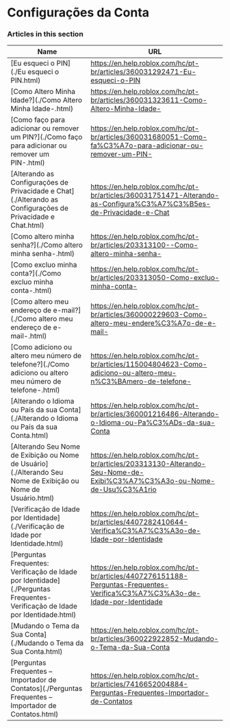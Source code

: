 # Configurações da Conta  
### Articles in this section
Name|URL
-|-
[Eu esqueci o PIN](./Eu esqueci o PIN.html) |https://en.help.roblox.com/hc/pt-br/articles/360031292471-Eu-esqueci-o-PIN
[Como Altero Minha Idade?](./Como Altero Minha Idade-.html) |https://en.help.roblox.com/hc/pt-br/articles/360031323611-Como-Altero-Minha-Idade-
[Como faço para adicionar ou remover um PIN?](./Como faço para adicionar ou remover um PIN-.html) |https://en.help.roblox.com/hc/pt-br/articles/360031680051-Como-fa%C3%A7o-para-adicionar-ou-remover-um-PIN-
[Alterando as Configurações de Privacidade e Chat](./Alterando as Configurações de Privacidade e Chat.html) |https://en.help.roblox.com/hc/pt-br/articles/360031751471-Alterando-as-Configura%C3%A7%C3%B5es-de-Privacidade-e-Chat
[Como altero minha senha?](./Como altero minha senha-.html) |https://en.help.roblox.com/hc/pt-br/articles/203313100--Como-altero-minha-senha-
[Como excluo minha conta?](./Como excluo minha conta-.html) |https://en.help.roblox.com/hc/pt-br/articles/203313050-Como-excluo-minha-conta-
[Como altero meu endereço de e-mail?](./Como altero meu endereço de e-mail-.html) |https://en.help.roblox.com/hc/pt-br/articles/360000229603-Como-altero-meu-endere%C3%A7o-de-e-mail-
[Como adiciono ou altero meu número de telefone?](./Como adiciono ou altero meu número de telefone-.html) |https://en.help.roblox.com/hc/pt-br/articles/115004804623-Como-adiciono-ou-altero-meu-n%C3%BAmero-de-telefone-
[Alterando o Idioma ou País da sua Conta](./Alterando o Idioma ou País da sua Conta.html) |https://en.help.roblox.com/hc/pt-br/articles/360001216486-Alterando-o-Idioma-ou-Pa%C3%ADs-da-sua-Conta
[Alterando Seu Nome de Exibição ou Nome de Usuário](./Alterando Seu Nome de Exibição ou Nome de Usuário.html) |https://en.help.roblox.com/hc/pt-br/articles/203313130-Alterando-Seu-Nome-de-Exibi%C3%A7%C3%A3o-ou-Nome-de-Usu%C3%A1rio
[Verificação de Idade por Identidade](./Verificação de Idade por Identidade.html) |https://en.help.roblox.com/hc/pt-br/articles/4407282410644-Verifica%C3%A7%C3%A3o-de-Idade-por-Identidade
[Perguntas Frequentes: Verificação de Idade por Identidade](./Perguntas Frequentes- Verificação de Idade por Identidade.html) |https://en.help.roblox.com/hc/pt-br/articles/4407276151188-Perguntas-Frequentes-Verifica%C3%A7%C3%A3o-de-Idade-por-Identidade
[Mudando o Tema da Sua Conta](./Mudando o Tema da Sua Conta.html) |https://en.help.roblox.com/hc/pt-br/articles/360022922852-Mudando-o-Tema-da-Sua-Conta
[Perguntas Frequentes – Importador de Contatos](./Perguntas Frequentes – Importador de Contatos.html) |https://en.help.roblox.com/hc/pt-br/articles/7416652004884-Perguntas-Frequentes-Importador-de-Contatos